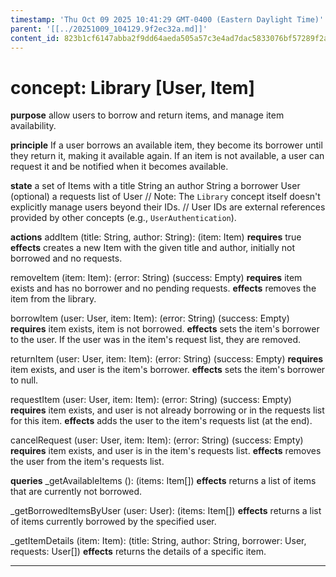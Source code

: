 ```yaml
---
timestamp: 'Thu Oct 09 2025 10:41:29 GMT-0400 (Eastern Daylight Time)'
parent: '[[../20251009_104129.9f2ec32a.md]]'
content_id: 823b1cf6147abba2f9dd64aeda505a57c3e4ad7dac5833076bf57289f2a07f44
---
```


# concept: Library \[User, Item]

**purpose** allow users to borrow and return items, and manage item availability.

**principle** If a user borrows an available item, they become its borrower until they return it, making it available again. If an item is not available, a user can request it and be notified when it becomes available.

**state**
a set of Items with
a title String
an author String
a borrower User (optional)
a requests list of User
// Note: The `Library` concept itself doesn't explicitly manage users beyond their IDs.
// User IDs are external references provided by other concepts (e.g., `UserAuthentication`).

**actions**
addItem (title: String, author: String): (item: Item)
**requires** true
**effects** creates a new Item with the given title and author, initially not borrowed and no requests.

removeItem (item: Item): (error: String) (success: Empty)
**requires** item exists and has no borrower and no pending requests.
**effects** removes the item from the library.

borrowItem (user: User, item: Item): (error: String) (success: Empty)
**requires** item exists, item is not borrowed.
**effects** sets the item's borrower to the user. If the user was in the item's request list, they are removed.

returnItem (user: User, item: Item): (error: String) (success: Empty)
**requires** item exists, and user is the item's borrower.
**effects** sets the item's borrower to null.

requestItem (user: User, item: Item): (error: String) (success: Empty)
**requires** item exists, and user is not already borrowing or in the requests list for this item.
**effects** adds the user to the item's requests list (at the end).

cancelRequest (user: User, item: Item): (error: String) (success: Empty)
**requires** item exists, and user is in the item's requests list.
**effects** removes the user from the item's requests list.

**queries**
\_getAvailableItems (): (items: Item\[])
**effects** returns a list of items that are currently not borrowed.

\_getBorrowedItemsByUser (user: User): (items: Item\[])
**effects** returns a list of items currently borrowed by the specified user.

\_getItemDetails (item: Item): (title: String, author: String, borrower: User, requests: User\[])
**effects** returns the details of a specific item.

***
